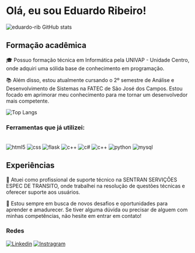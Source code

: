# Olá, eu sou Eduardo Ribeiro!

![eduardo-rib GitHub stats](https://github-readme-stats.vercel.app/api?username=eduardo-rib&show_icons=true&theme=tokyonight)

## Formação acadêmica

🎓 Possuo formação técnica em Informática pela UNIVAP - Unidade Centro, onde adquiri uma sólida base de conhecimento em programação.

📚 Além disso, estou atualmente cursando o 2º semestre de Análise e Desenvolvimento de Sistemas na FATEC de São José dos Campos. Estou focado em aprimorar meu conhecimento para me tornar um desenvolvedor mais competente.

![Top Langs](https://github-readme-stats.vercel.app/api/top-langs/?username=eduardo-rib&layout=compact)

### Ferramentas que já utilizei:

<div style = "display: inline_block"></br>
    <img align="center" alt="html5" src="https://img.shields.io/badge/HTML-239120?style=for-the-badge&logo=html5&logoColor=white"/>
    <img align="center" alt="css" src="	https://img.shields.io/badge/CSS-239120?&style=for-the-badge&logo=css3&logoColor=white"/>
    <img align="center" alt="flask" src="https://img.shields.io/badge/Flask-000000?style=for-the-badge&logo=flask&logoColor=white"/>
    <img align="center" alt="c++" src="https://img.shields.io/badge/C%2B%2B-00599C?style=for-the-badge&logo=c%2B%2B&logoColor=white"/>
    <img align="center" alt="c#" src="https://img.shields.io/badge/C%23-239120?style=for-the-badge&logo=c-sharp&logoColor=white"/>
    <img align="center" alt="c++" src="https://img.shields.io/badge/Java-ED8B00?style=for-the-badge&logo=openjdk&logoColor=white"/>
    <img align="center" alt="python" src="https://img.shields.io/badge/Python-3776AB?style=for-the-badge&logo=python&logoColor=white"/>
    <img align="center" alt="mysql" src="https://img.shields.io/badge/MySQL-00000F?style=for-the-badge&logo=mysql&logoColor=white"/>
</div>

## Experiências

🔧 Atuei como profissional de suporte técnico na SENTRAN SERVIÇÕES ESPEC DE TRANSITO, onde trabalhei na resolução de questões técnicas e oferecer suporte aos usuários. 

💼 Estou sempre em busca de novos desafios e oportunidades para aprender e amadurecer. Se tiver alguma dúvida ou precisar de alguem com minhas competências, não hesite em entrar em contato!

### Redes
[![Linkedin](https://img.shields.io/badge/LinkedIn-0077B5?style=for-the-badge&logo=linkedin&logoColor=white)](www.linkedin.com/in/eduardo-ribeiro-4b78002b2)
[![Instragram](https://img.shields.io/badge/Instagram-E4405F?style=for-the-badge&logo=instagram&logoColor=white)](https://www.instagram.com/dudu__rib/)
